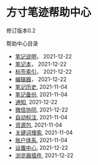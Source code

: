 # 方寸笔迹帮助中心

修订版本0.2



帮助中心目录

- [笔记说明](./note.md)，  2021-12-22
- [笔记本](./collection.md)，  2021-12-22
- [标签索引](./tag.md)，  2021-12-22
- [编辑器](./editor.md)，  2021-12-22
- [笔记历史](./history.md),   2021-11-04
- [笔记备份](./backup.md),   2021-11-04
- [通知](./notify.md),    2021-12-22
- [微信协同](./wx.md),    2021-12-22
- [自动标注](./auto.md),   2021-11-04
- [资源包](./resource.md),   2021-11-04
- [关键词搜索](./search.md),   2021-11-04
- [账户体系](./PRO.md),   2021-11-04
- [设置中心](./setting.md),    2021-12-22
- [浏览器插件](./crx.md),   2021-12-22

